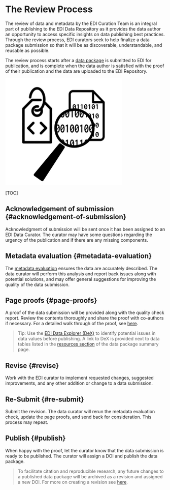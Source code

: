 # The Review Process

The review of data and metadata by the EDI Curation Team is an integral part of publishing to the EDI Data Repository as it provides the data author an opportunity to access specific insights on data publishing best practices. Through the review process, EDI curators seek to help finalize a data package submission so that it will be as discoverable, understandable, and reusable as possible.

The review process starts after a [data package](https://docs.google.com/document/d/10lbSR34T_Q6qaZoT6ZqxQoUcBRLy34LUokSFeqhtrXw/edit) is submitted to EDI for publication, and is complete when the data author is satisfied with the proof of their publication and the data are uploaded to the EDI Repository.

![](../../static/images/review-process.png)

[TOC]



## Acknowledgement of submission {#acknowledgement-of-submission}

Acknowledgment of submission will be sent once it has been assigned to an EDI Data Curator. The curator may have some questions regarding the urgency of the publication and if there are any missing components.


## Metadata evaluation {#metadata-evaluation}

The [metadata evaluation](https://docs.google.com/document/d/111fsC4AR1K1jrwlASDDRCu8T7FvPPs3nilT2zCGTLEw/edit?usp=sharing) ensures the data are accurately described. The data curator will perform this analysis and report back issues along with potential solutions, and may offer general suggestions for improving the quality of the data submission.


## Page proofs {#page-proofs}

A proof of the data submission will be provided along with the quality check report. Review the contents thoroughly and share the proof with co-authors if necessary. For a detailed walk through of the proof, see [here](v).

>Tip: Use the [EDI Data Explorer (DeX)](https://docs.google.com/document/d/1ieZDdnFlRo3CgqxExqnuRh3ykM4xCnlKPLOnctsWfAI/edit#heading=h.cdjl8jmbn7ia) to identify potential issues in data values before publishing. A link to DeX is provided next to data tables listed in the [resources section](https://docs.google.com/document/d/1fYIJAKFaA4lPyqo6Rz0ZSEUKKiNMLF5UZCxlyUfhxwM/edit#heading=h.1wijcfxy5kjg) of the data package summary page.


## Revise {#revise}

Work with the EDI curator to implement requested changes, suggested improvements, and any other addition or change to a data submission.


## Re-Submit {#re-submit}

Submit the revision. The data curator will rerun the metadata evaluation check, update the page proofs, and send back for consideration. This process may repeat.


## Publish {#publish}

When happy with the proof, let the curator know that the data submission is ready to be published. The curator will assign a DOI and publish the data package.

>To facilitate citation and reproducible research, any future changes to a published data package will be archived as a revision and assigned a new DOI. For more on creating a revision see [here](https://docs.google.com/document/d/1OfT_XMpTbRhJNSMWMC7wcsNm71m2KOYEibEgW15rUew/edit?usp=sharing).
